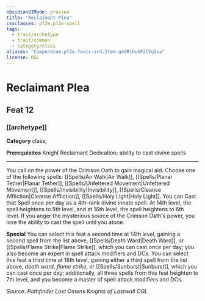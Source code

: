```yaml
---
obsidianUIMode: preview
title: "Reclaimant Plea"
cssclasses: pf2e,pf2e-spell
tags:
  - trait/archetype
  - trait/common
  - category/class
aliases: "Compendium.pf2e.feats-srd.Item.qmORiUubF2CVgIva"
license: OGL
---
```

# Reclaimant Plea
## Feat 12
### [[archetype]]

**Category** class; 



**Prerequisites** Knight Reclaimant Dedication; ability to cast divine spells
* * *
You call on the power of the Crimson Oath to gain magical aid. Choose one of the following spells: [[Spells/Air Walk|Air Walk]], [[Spells/Planar Tether|Planar Tether]], [[Spells/Unfettered Movement|Unfettered Movement]], [[Spells/Invisibility|Invisibility]], [[Spells/Cleanse Affliction|Cleanse Affliction]], [[Spells/Holy Light|Holy Light]]. You can Cast that Spell once per day as a 4th-rank divine innate spell. At 14th level, the spell heightens to 5th level, and at 16th level, the spell heightens to 6th level. If you anger the mysterious source of the Crimson Oath's power, you lose the ability to cast the spell until you atone.

**Special** You can select this feat a second time at 14th level, gaining a second spell from the list above, [[Spells/Death Ward|Death Ward]], or [[Spells/Flame Strike|Flame Strike]], which you can cast once per day; you also become an expert in spell attack modifiers and DCs. You can select this feat a third time at 18th level, gaining either a third spell from the list above, _death ward_, _flame strike_, or [[Spells/Sunburst|Sunburst]], which you can cast once per day; additionally, all three spells from this feat heighten to 7th level, and you become a master of spell attack modifiers and DCs.

*Source: Pathfinder Lost Omens Knights of Lastwall*
*OGL*